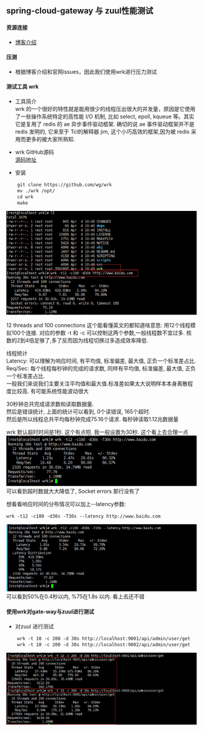 ## spring-cloud-gateway 与 zuul性能测试

#### 资源连接
* [博客介绍](https://my.oschina.net/eacdy/blog/1620266)

#### 压测
* 根据博客介绍和官网issues，因此我们使用wrk进行压力测试

#### 测试工具 wrk
* 工具简介<br>
wrk 的一个很好的特性就是能用很少的线程压出很大的并发量，原因是它使用了一些操作系统特定的高性能 I/O 机制, 比如 select, epoll, kqueue 等。其实它是复用了 redis 的 ae 异步事件驱动框架. 确切的说 ae 事件驱动框架并不是 redis 发明的, 它来至于 Tcl的解释器 jim, 这个小巧高效的框架,因为被 redis 采用而更多的被大家所熟知.<br/>

* wrk GitHub源码<br>
[源码地址](https://github.com/wg/wrk)

* 安装<br/>
```shell
    git clone https://github.com/wg/wrk
    mv ./wrk /opt/
    cd wrk
    make
```

![](./images/wrk/wrk-install.png)

12 threads and 100 connections 这个能看懂英文的都知道啥意思: 用12个线程模拟100个连接. 对应的参数 -t 和 -c 可以控制这两个参数,一般线程数不宜过多. 核数的2到4倍足够了,多了反而因为线程切换过多造成效率降低.<br>

线程统计<br/>
Latency: 可以理解为响应时间, 有平均值, 标准偏差, 最大值, 正负一个标准差占比.<br/>
Req/Sec: 每个线程每秒钟的完成的请求数, 同样有平均值, 标准偏差, 最大值, 正负一个标准差占比.<br/>
一般我们来说我们主要关注平均值和最大值.标准差如果太大说明样本本身离散程度比较高. 有可能系统性能波动很大<br>

30秒钟总共完成请求数和读取数据量.<br> 
然后是错误统计, 上面的统计可以看到, 0个读错误, 165个超时. <br>
然后是所以线程总共平均每秒钟完成75.16个请求. 每秒钟读取1.12兆数据量<br>

wrk 默认超时时间是1秒. 这个有点短. 我一般设置为30秒. 这个看上去合理一点<br>
![](./images/wrk/time-out.png)<br>
可以看到超时数就大大降低了, Socket errors 那行没有了

想看看响应时间的分布情况可以加上--latency参数:<br>

```shell
wrk -t12 -c100 -d30s -T30s --latency http://www.baidu.com
```
![](./images/wrk/avg-response.png)<br>
可以看到50%在0.4秒以内, %75在1.8s 以内. 看上去还不错

#### 使用wrk对gate-way与zuul进行测试
* 对zuul 进行测试
```shell
    wrk -t 10 -c 200 -d 30s http://localhost:9001/api/admin/user/get
    wrk -t 10 -c 200 -d 30s http://localhost:9002/api/admin/user/get
```
![](./images/wrk/zuul-and-gateway.png)<br>
